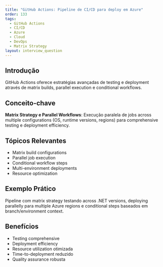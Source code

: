 ```yaml
---
title: "GitHub Actions: Pipeline de CI/CD para deploy em Azure"
order: 133
tags:
  - GitHub Actions
  - CI/CD
  - Azure
  - Cloud
  - DevOps
  - Matrix Strategy
layout: interview_question
---
```


## Introdução

GitHub Actions oferece estratégias avançadas de testing e deployment através de matrix builds, parallel execution e conditional workflows.

## Conceito-chave

**Matrix Strategy e Parallel Workflows**: Execução paralela de jobs across multiple configurations (OS, runtime versions, regions) para comprehensive testing e deployment efficiency.

## Tópicos Relevantes

- Matrix build configurations
- Parallel job execution
- Conditional workflow steps
- Multi-environment deployments
- Resource optimization

## Exemplo Prático

Pipeline com matrix strategy testando across .NET versions, deploying parallelly para multiple Azure regions e conditional steps baseados em branch/environment context.

## Benefícios

- Testing comprehensive
- Deployment efficiency
- Resource utilization otimizada
- Time-to-deployment reduzido
- Quality assurance robusta
